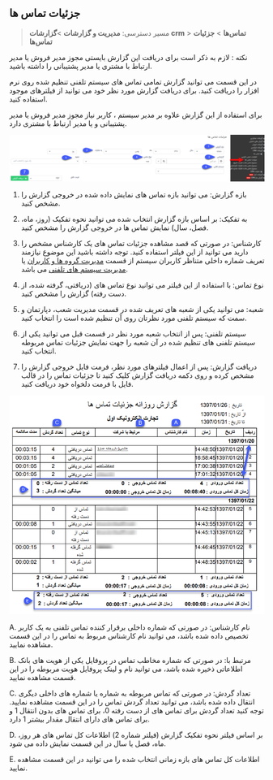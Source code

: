 ﻿## جزئیات تماس ها

> مسیر دسترسی:  **مدیریت و گزارشات** >**گزارشات crm** > **تماس‌ها** > **جزئیات تماس‌ها** 

نکته : لازم به ذکر است برای دریافت این گزارش بایستی مجوز مدیر فروش یا مدیر ارتباط با مشتری یا مدیر پشتیبانی را داشته باشید.


در این قسمت می توانید گزارش تمامی تماس های سیستم تلفنی  تنظیم شده روی نرم افزار را دریافت کنید. برای دریافت گزارش مورد نظر خود می توانید از فیلترهای موجود استفاده کنید.

برای استفاده از این گزارش علاوه بر مدیر سیستم ، کاربر نیاز  مجوز مدیر فروش یا مدیر پشتیبانی و یا مدیر ارتباط با مشتری دارد.

![](CallsDetails11.png)

1. بازه گزارش: می توانید بازه تماس های نمایش داده شده در خروجی گزارش را مشخص کنید.

2. به تفکیک: بر اساس بازه گزارش انتخاب شده می توانید نحوه تفکیک (روز، ماه، فصل، سال) نمایش تماس ها در خروجی گزارش را مشخص کنید.  

3. کارشناس: در صورتی که قصد مشاهده جزئیات تماس های یک کارشناس مشخص را دارید می توانید از این فیلتر استفاده کنید. توجه داشته باشید این موضوع نیازمند تعریف شماره داخلی متناظر کاربران سیستم از قسمت [مدیریت گروه ها و کاربران](https://github.com/1stco/PayamGostarDocs/blob/master/help%202.5.4/Settings/Manage-groups-and-users/Manage-groups-and-users.md) یا [مدیریت سیستم های تلفنی](https://github.com/1stco/PayamGostarDocs/blob/master/help%202.5.4/Basic-Information/Telephone-systems/Telephone-systems.md) می باشد.

4. نوع تماس: با استفاده از این فیلتر می توانید نوع تماس های (دریافتی، گرفته شده، از دست رفته) گزارش را مشخص کنید.

5. شعبه: می توانید یکی از شعبه های تعریف شده در قسمت مدیریت شعب، دپارتمان و سمت که سیستم تلفنی مورد نظرتان روی آن تنظیم شده است را انتخاب کنید.

6. سیستم تلفنی: پس از انتخاب شعبه مورد نظر در قسمت قبل می توانید یکی از سیستم تلفنی های تنظیم شده در آن شعبه را جهت نمایش جزئیات تماس مربوطه انتخاب کنید.

7. دریافت گزارش: پس از اعمال فیلترهای مورد نظر، فرمت فایل خروجی گزارش را مشخص کرده و روی دکمه دریافت گزارش کلیک کنید تا جزئیات تماس را در قالب فایل با فرمت دلخواه
خود دریافت کنید.

![](CallsDetails2.png)

A. نام کارشناس: در صورتی که شماره داخلی برقرار کننده تماس تلفنی به یک کاربر تخصیص داده شده باشد، می توانید نام کارشناس مربوط به تماس را در این قسمت مشاهده نمایید.

B. مرتبط با: در صورتی که شماره مخاطب تماس در پروفایل یکی از هویت های بانک اطلاعاتی ذخیره شده باشد، می توانید نام و لینک پروفایل هویت مربوطه را در این قسمت مشاهده نمایید.

C. تعداد گردش: در صورتی که تماس مربوطه به شماره یا شماره های داخلی دیگری انتقال داده شده باشد، می توانید تعداد گردش تماس را در این قسمت مشاهده نمایید. توجه کنید تعداد گردش برای تماس های از دست رفته 0، برای تماس های بدون انتقال 1 و برای تماس های دارای انتقال مقدار بیشتر 1 دارد.

D. بر اساس فیلتر نحوه تفکیک گزارش (فیلتر شماره 2) اطلاعات کل تماس های هر روز، ماه، فصل یا سال در این قسمت نمایش داده می شود.

E. اطلاعات کل تماس های بازه زمانی انتخاب شده را می توانید در این قسمت مشاهده نمایید.